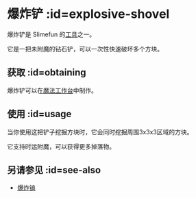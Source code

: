 # 爆炸铲 :id=explosive-shovel

爆炸铲是 Slimefun 的[工具](/Tools)之一。

它是一把未附魔的钻石铲，可以一次性快速破坏多个方块。

## 获取 :id=obtaining

爆炸铲可以在[魔法工作台](/Magic-Workbench)中制作。

## 使用 :id=usage

当你使用这把铲子挖掘方块时，它会同时挖掘周围3x3x3区域的方块。

它支持时运附魔，可以获得更多掉落物。

## 另请参见 :id=see-also

* [爆炸镐](/Explosive-Pickaxe)
